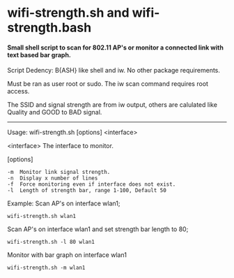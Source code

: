 # wifi-strength.sh and wifi-strength.bash
<h4>Small shell script to scan for 802.11 AP's or monitor a connected link with text based bar graph.</h2>

Script Dedency: B{ASH} like shell and iw. No other package requirements.

Must be ran as user root or sudo. The iw scan command requires root access.

 The SSID and signal strength are from iw output, others are
 calulated like Quality and GOOD to BAD signal.

---
 
Usage: wifi-strength.sh [options] \<interface\>

\<interface\>  The interface to monitor. 

[options]

	-m	Monitor link signal strength.
	-n	Display x number of lines
  	-f	Force monitoring even if interface does not exist.
  	-l	Length of strength bar, range 1-100, Default 50

Example:
  Scan AP's on interface wlan1;

	wifi-strength.sh wlan1

  Scan AP's on interface wlan1 and set strength bar length to 80;

	wifi-strength.sh -l 80 wlan1

  Monitor with bar graph on interface wlan1

	wifi-strength.sh -m wlan1
